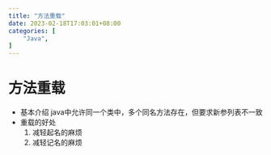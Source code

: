 ```yaml
---
title: "方法重载"
date: 2023-02-18T17:03:01+08:00
categories: [
    "Java",
]
---
```

# 方法重载
 * 基本介绍
 java中允许同一个类中，多个同名方法存在，但要求新参列表不一致
 * 重载的好处
    1. 减轻起名的麻烦
    2. 减轻记名的麻烦


